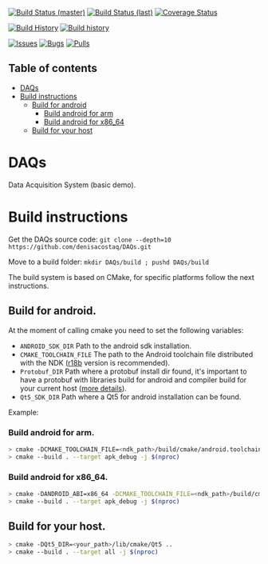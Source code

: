 [![Build Status (master)](https://img.shields.io/travis/com/denisacostaq/DAQs/master.svg?label=Build%20Status%20%28master%29)](https://api.travis-ci.com/denisacostaq/DAQs)
[![Build Status (last)](https://img.shields.io/travis/com/denisacostaq/DAQs.svg?label=Build%20Status%20%28last%29)](https://travis-ci.com/denisacostaq/DAQs/pull_requests)
[![Coverage Status](https://coveralls.io/repos/github/denisacostaq/DAQs/badge.svg?branch=master)](https://coveralls.io/github/denisacostaq/DAQs)

[![Build History](https://buildstats.info/travisci/chart/denisacostaq/DAQs?showStats=true&branch=master)](https://travis-ci.com/denisacostaq/DAQs/builds?branch=master)
[![Build history](https://buildstats.info/travisci/chart/denisacostaq/DAQs?showStats=true)](https://travis-ci.com/denisacostaq/DAQs/builds)

[![Issues](https://img.shields.io/github/issues/denisacostaq/DAQs.svg)](https://github.com/denisacostaq/DAQs/issues)
[![Bugs](https://img.shields.io/github/issues/denisacostaq/DAQs/bug.svg)](https://github.com/denisacostaq/DAQs/issues?q=is%3Aissue+is%3Aopen+label%3Abug)
[![Pulls](https://img.shields.io/github/issues-pr/denisacostaq/DAQs.svg)](https://github.com/denisacostaq/DAQs/pulls)


## Table of contents

<!-- MarkdownTOC levels="1,2,3" autolink="true" bracket="round" -->

- [DAQs](#daqs)
- [Build instructions](#build-instructions)
  - [Build for android](#build-for-android)
    - [Build android for arm](#build-android-for-arm)
    - [Build android for x86_64](#build-android-for-x86_64)
  - [Build for your host](#build-for-your-host)

<!-- /MarkdownTOC -->

# DAQs
Data Acquisition System (basic demo).

# Build instructions

Get the DAQs source code:
`git clone --depth=10 https://github.com/denisacostaq/DAQs.git`

Move to a build folder:
`mkdir DAQs/build ; pushd DAQs/build`

The build system is based on CMake, for specific platforms follow the next instructions.

## Build for android.

At the moment of calling cmake you need to set the following variables:

 - `ANDROID_SDK_DIR` Path to the android sdk installation.
 - `CMAKE_TOOLCHAIN_FILE` The path to the Android toolchain file distributed with the NDK ([r18b](https://dl.google.com/android/repository/android-ndk-r18b-linux-x86_64.zip) version is recommended).
 - `Protobuf_DIR` Path where a protobuf install dir found, it's important to have a protobuf with libraries build for android and compiler build for your current host ([more details](https://github.com/denisacostaq/DAQs/wiki/Protobuf)).
 - `Qt5_SDK_DIR` Path where a Qt5 for android installation can be found.

Example:

### Build android for arm.

```bash
> cmake -DCMAKE_TOOLCHAIN_FILE=<ndk_path>/build/cmake/android.toolchain.cmake -DProtobuf_DIR=<protobuf_install_dir>/lib/cmake/protobuf -DQt5SDK_DIR=<your_path> -DANDROID_SDK_DIR=<your_path> ..
> cmake --build . --target apk_debug -j $(nproc)
```

### Build android for x86_64.

```bash
> cmake -DANDROID_ABI=x86_64 -DCMAKE_TOOLCHAIN_FILE=<ndk_path>/build/cmake/android.toolchain.cmake -DProtobuf_DIR=<protobuf_install_dir>/lib/cmake/protobuf -DQt5SDK_DIR=<your_path> -DANDROID_SDK_DIR=<your_path> ..
> cmake --build . --target apk_debug -j $(nproc)
```


## Build for your host.

```bash
> cmake -DQt5_DIR=<your_path>/lib/cmake/Qt5 ..
> cmake --build . --target all -j $(nproc)
```
